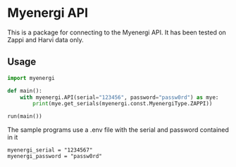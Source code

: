 # Myenergi API

This is a package for connecting to the Myenergi API. It has been tested on Zappi and Harvi data only.

## Usage

```python
import myenergi

def main():
    with myenergi.API(serial="123456", password="passw0rd") as mye:
        print(mye.get_serials(myenergi.const.MyenergiType.ZAPPI))

run(main())
```

The sample programs use a .env file with the serial and password contained in it

```text
myenergi_serial = "1234567"
myenergi_password = "passw0rd"
```
